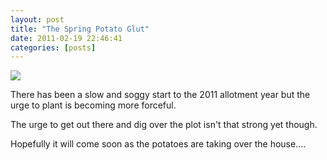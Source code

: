 ```yaml
---
layout: post
title: "The Spring Potato Glut"
date: 2011-02-19 22:46:41
categories: [posts]
---
```


![](https://www.earthwoman.co.uk/wp-content/uploads/2011/02/Moxie-explores-the-chitting-spuds-225x300.jpg)

There has been a slow and soggy start to the 2011 allotment year but the urge to plant is becoming more forceful.

The urge to get out there and dig over the plot isn't that strong yet though.

Hopefully it will come soon as the potatoes are taking over the house....
